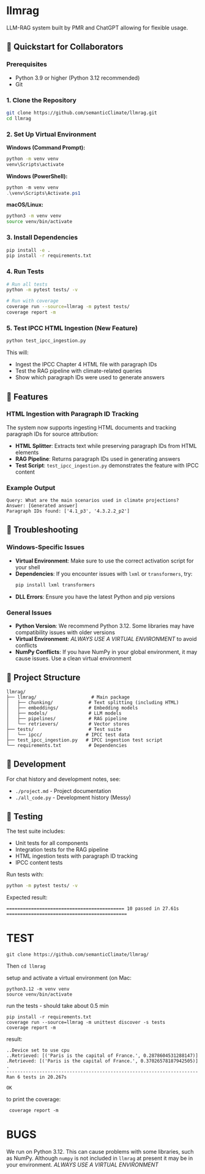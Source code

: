 # llmrag

LLM-RAG system built by PMR and ChatGPT allowing for flexible usage.

## 🚀 Quickstart for Collaborators

### Prerequisites
- Python 3.9 or higher (Python 3.12 recommended)
- Git

### 1. Clone the Repository
```bash
git clone https://github.com/semanticClimate/llmrag.git
cd llmrag
```

### 2. Set Up Virtual Environment

**Windows (Command Prompt):**
```cmd
python -m venv venv
venv\Scripts\activate
```

**Windows (PowerShell):**
```powershell
python -m venv venv
.\venv\Scripts\Activate.ps1
```

**macOS/Linux:**
```bash
python3 -m venv venv
source venv/bin/activate
```

### 3. Install Dependencies
```bash
pip install -e .
pip install -r requirements.txt
```

### 4. Run Tests
```bash
# Run all tests
python -m pytest tests/ -v

# Run with coverage
coverage run --source=llmrag -m pytest tests/
coverage report -m
```

### 5. Test IPCC HTML Ingestion (New Feature)
```bash
python test_ipcc_ingestion.py
```

This will:
- Ingest the IPCC Chapter 4 HTML file with paragraph IDs
- Test the RAG pipeline with climate-related queries
- Show which paragraph IDs were used to generate answers

## 🔧 Features

### HTML Ingestion with Paragraph ID Tracking
The system now supports ingesting HTML documents and tracking paragraph IDs for source attribution:

- **HTML Splitter**: Extracts text while preserving paragraph IDs from HTML elements
- **RAG Pipeline**: Returns paragraph IDs used in generating answers
- **Test Script**: `test_ipcc_ingestion.py` demonstrates the feature with IPCC content

### Example Output
```
Query: What are the main scenarios used in climate projections?
Answer: [Generated answer]
Paragraph IDs found: ['4.1_p3', '4.3.2.2_p2']
```

## 🐛 Troubleshooting

### Windows-Specific Issues
- **Virtual Environment**: Make sure to use the correct activation script for your shell
- **Dependencies**: If you encounter issues with `lxml` or `transformers`, try:
  ```bash
  pip install lxml transformers
  ```
- **DLL Errors**: Ensure you have the latest Python and pip versions

### General Issues
- **Python Version**: We recommend Python 3.12. Some libraries may have compatibility issues with older versions
- **Virtual Environment**: *ALWAYS USE A VIRTUAL ENVIRONMENT* to avoid conflicts
- **NumPy Conflicts**: If you have NumPy in your global environment, it may cause issues. Use a clean virtual environment

## 📁 Project Structure

```
llmrag/
├── llmrag/                    # Main package
│   ├── chunking/             # Text splitting (including HTML)
│   ├── embeddings/           # Embedding models
│   ├── models/               # LLM models
│   ├── pipelines/            # RAG pipeline
│   └── retrievers/           # Vector stores
├── tests/                    # Test suite
│   └── ipcc/                # IPCC test data
├── test_ipcc_ingestion.py   # IPCC ingestion test script
└── requirements.txt          # Dependencies
```

## 📝 Development

For chat history and development notes, see:
- `./project.md` - Project documentation
- `./all_code.py` - Development history (Messy)

## 🧪 Testing

The test suite includes:
- Unit tests for all components
- Integration tests for the RAG pipeline
- HTML ingestion tests with paragraph ID tracking
- IPCC content tests

Run tests with:
```bash
python -m pytest tests/ -v
```

Expected result:
```
=========================================== 10 passed in 27.61s ============================================
```

# TEST
```
git clone https://github.com/semanticClimate/llmrag/
```
Then
```cd llmrag```

setup and activate a virtual environment
(on Mac:
```
python3.12 -m venv venv
source venv/bin/activate
```
run the tests - should take about 0.5 min
```
pip install -r requirements.txt
coverage run --source=llmrag -m unittest discover -s tests
coverage report -m
```

result:
```
..Device set to use cpu
..Retrieved: [('Paris is the capital of France.', 0.2878604531288147)]
.Retrieved: [('Paris is the capital of France.', 0.37026578187942505)]
.
----------------------------------------------------------------------
Ran 6 tests in 20.267s

OK
```

to print the coverage:

```
 coverage report -m
```

# BUGS

We run on Python 3.12. This can cause problems with some libraries, such as NumPy. Although `numpy` is not included in `llmrag` at present it may be in your environment. *ALWAYS USE A VIRTUAL ENVIRONMENT*

